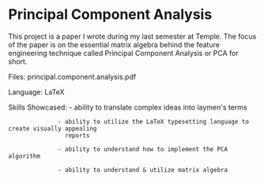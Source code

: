 
# Principal Component Analysis

This project is a paper I wrote during my last semester at Temple. The focus of the paper is on the
essential matrix algebra behind the feature engineering technique called Principal Component 
Analysis or PCA for short. 

Files: principal.component.analysis.pdf

Language: LaTeX

Skills Showcased: - ability to translate complex ideas into laymen's terms

                  - ability to utilize the LaTeX typesetting language to create visually appealing
                    reports

                  - ability to understand how to implement the PCA algorithm

                  - ability to understand & utilize matrix algebra
